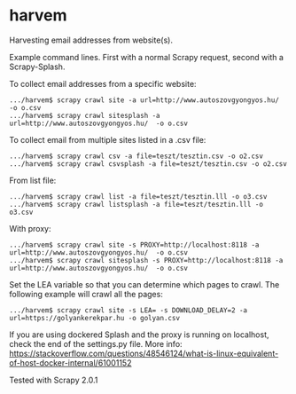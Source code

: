# harvem

Harvesting email addresses from website(s).

Example command lines. First with a normal Scrapy request, second with a Scrapy-Splash.

To collect email addresses from a specific website:

```
.../harvem$ scrapy crawl site -a url=http://www.autoszovgyongyos.hu/  -o o.csv
.../harvem$ scrapy crawl sitesplash -a url=http://www.autoszovgyongyos.hu/  -o o.csv
```

To collect email from multiple sites listed in a .csv file:
```
.../harvem$ scrapy crawl csv -a file=teszt/tesztin.csv -o o2.csv
.../harvem$ scrapy crawl csvsplash -a file=teszt/tesztin.csv -o o2.csv

```

From list file:
```
.../harvem$ scrapy crawl list -a file=teszt/tesztin.lll -o o3.csv
.../harvem$ scrapy crawl listsplash -a file=teszt/tesztin.lll -o o3.csv

```

With proxy: 
```
.../harvem$ scrapy crawl site -s PROXY=http://localhost:8118 -a url=http://www.autoszovgyongyos.hu/  -o o.csv
.../harvem$ scrapy crawl sitesplash -s PROXY=http://localhost:8118 -a url=http://www.autoszovgyongyos.hu/  -o o.csv
```

Set the LEA variable so that you can determine which pages to crawl. The following example will crawl all the pages:
```
.../harvem$ scrapy crawl site -s LEA= -s DOWNLOAD_DELAY=2 -a url=https://golyankerekpar.hu -o golyan.csv
```

If you are using dockered Splash and the proxy is running on localhost, check the end of the settings.py file. More info: https://stackoverflow.com/questions/48546124/what-is-linux-equivalent-of-host-docker-internal/61001152

Tested with Scrapy 2.0.1

